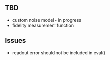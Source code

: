 ## TBD
- custom noise model - in progress
- fidelity measurement function

## Issues
- readout error should not be included in eval()
